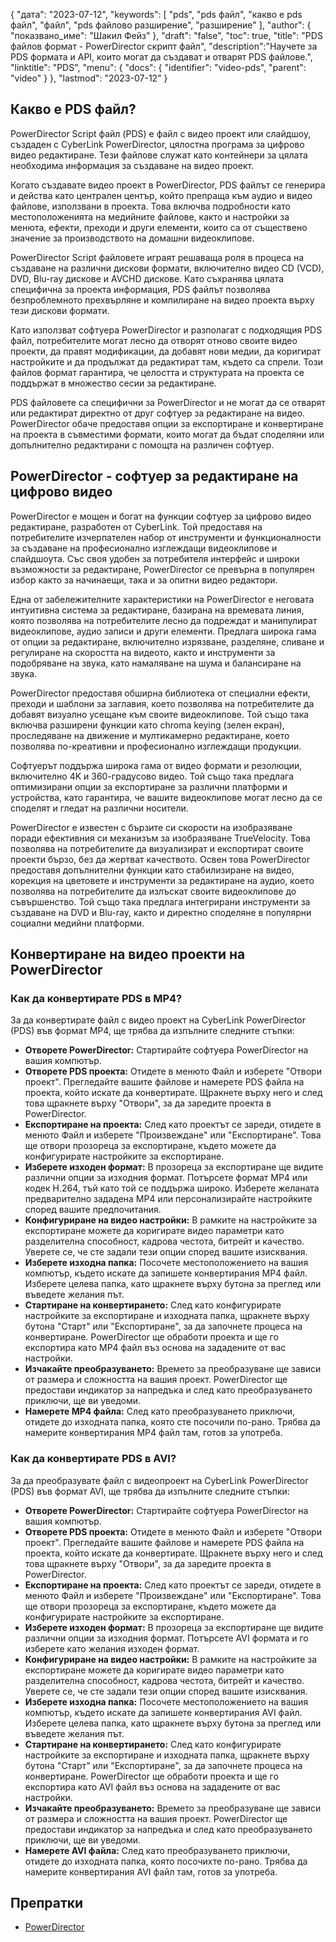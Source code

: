 {
"дата": "2023-07-12",
  "keywords": [
"pds",
"pds файл",
"какво е pds файл",
"файл",
"pds файлово разширение",
"разширение"
],
  "author": {
"показвано_име": "Шакил Фейз"
},
"draft": "false",
"toc": true,
"title": "PDS файлов формат - PowerDirector скрипт файл",
  "description":"Научете за PDS формата и API, които могат да създават и отварят PDS файлове.",
  "linktitle": "PDS",
  "menu": {
    "docs": {
      "identifier": "video-pds",
      "parent": "video"
}
},
"lastmod": "2023-07-12"
}

## Какво е PDS файл?

PowerDirector Script файл (PDS) е файл с видео проект или слайдшоу, създаден с CyberLink PowerDirector, цялостна програма за цифрово видео редактиране. Тези файлове служат като контейнери за цялата необходима информация за създаване на видео проект.

Когато създавате видео проект в PowerDirector, PDS файлът се генерира и действа като централен център, който препраща към аудио и видео файлове, използвани в проекта. Това включва подробности като местоположенията на медийните файлове, както и настройки за менюта, ефекти, преходи и други елементи, които са от съществено значение за производството на домашни видеоклипове.

PowerDirector Script файловете играят решаваща роля в процеса на създаване на различни дискови формати, включително видео CD (VCD), DVD, Blu-ray дискове и AVCHD дискове. Като съхранява цялата специфична за проекта информация, PDS файлът позволява безпроблемното прехвърляне и компилиране на видео проекта върху тези дискови формати.

Като използват софтуера PowerDirector и разполагат с подходящия PDS файл, потребителите могат лесно да отворят отново своите видео проекти, да правят модификации, да добавят нови медии, да коригират настройките и да продължат да редактират там, където са спрели. Този файлов формат гарантира, че целостта и структурата на проекта се поддържат в множество сесии за редактиране.

PDS файловете са специфични за PowerDirector и не могат да се отварят или редактират директно от друг софтуер за редактиране на видео. PowerDirector обаче предоставя опции за експортиране и конвертиране на проекта в съвместими формати, които могат да бъдат споделяни или допълнително редактирани с помощта на различен софтуер.

## PowerDirector - софтуер за редактиране на цифрово видео

PowerDirector е мощен и богат на функции софтуер за цифрово видео редактиране, разработен от CyberLink. Той предоставя на потребителите изчерпателен набор от инструменти и функционалности за създаване на професионално изглеждащи видеоклипове и слайдшоута. Със своя удобен за потребителя интерфейс и широки възможности за редактиране, PowerDirector се превърна в популярен избор както за начинаещи, така и за опитни видео редактори.

Една от забележителните характеристики на PowerDirector е неговата интуитивна система за редактиране, базирана на времевата линия, която позволява на потребителите лесно да подреждат и манипулират видеоклипове, аудио записи и други елементи. Предлага широка гама от опции за редактиране, включително изрязване, разделяне, сливане и регулиране на скоростта на видеото, както и инструменти за подобряване на звука, като намаляване на шума и балансиране на звука.

PowerDirector предоставя обширна библиотека от специални ефекти, преходи и шаблони за заглавия, което позволява на потребителите да добавят визуално усещане към своите видеоклипове. Той също така включва разширени функции като chroma keying (зелен екран), проследяване на движение и мултикамерно редактиране, което позволява по-креативни и професионално изглеждащи продукции.

Софтуерът поддържа широка гама от видео формати и резолюции, включително 4K и 360-градусово видео. Той също така предлага оптимизирани опции за експортиране за различни платформи и устройства, като гарантира, че вашите видеоклипове могат лесно да се споделят и гледат на различни носители.

PowerDirector е известен с бързите си скорости на изобразяване поради ефективния си механизъм за изобразяване TrueVelocity. Това позволява на потребителите да визуализират и експортират своите проекти бързо, без да жертват качеството. Освен това PowerDirector предоставя допълнителни функции като стабилизиране на видео, корекция на цветовете и инструменти за редактиране на аудио, което позволява на потребителите да излъскат своите видеоклипове до съвършенство. Той също така предлага интегрирани инструменти за създаване на DVD и Blu-ray, както и директно споделяне в популярни социални медийни платформи.

## Конвертиране на видео проекти на PowerDirector

### Как да конвертирате PDS в MP4?

За да конвертирате файл с видео проект на CyberLink PowerDirector (PDS) във формат MP4, ще трябва да изпълните следните стъпки:

- **Отворете PowerDirector:** Стартирайте софтуера PowerDirector на вашия компютър.
- **Отворете PDS проекта:** Отидете в менюто Файл и изберете "Отвори проект". Прегледайте вашите файлове и намерете PDS файла на проекта, който искате да конвертирате. Щракнете върху него и след това щракнете върху "Отвори", за да заредите проекта в PowerDirector.
- **Експортиране на проекта:** След като проектът се зареди, отидете в менюто Файл и изберете "Произвеждане" или "Експортиране". Това ще отвори прозореца за експортиране, където можете да конфигурирате настройките за експортиране.
- **Изберете изходен формат:** В прозореца за експортиране ще видите различни опции за изходния формат. Потърсете формат MP4 или кодек H.264, тъй като той се поддържа широко. Изберете желаната предварително зададена MP4 или персонализирайте настройките според вашите предпочитания.
- **Конфигуриране на видео настройки:** В рамките на настройките за експортиране можете да коригирате видео параметри като разделителна способност, кадрова честота, битрейт и качество. Уверете се, че сте задали тези опции според вашите изисквания.
- **Изберете изходна папка:** Посочете местоположението на вашия компютър, където искате да запишете конвертирания MP4 файл. Изберете целева папка, като щракнете върху бутона за преглед или въведете желания път.
- **Стартиране на конвертирането:** След като конфигурирате настройките за експортиране и изходната папка, щракнете върху бутона "Старт" или "Експортиране", за да започнете процеса на конвертиране. PowerDirector ще обработи проекта и ще го експортира като MP4 файл въз основа на зададените от вас настройки.
- **Изчакайте преобразуването:** Времето за преобразуване ще зависи от размера и сложността на вашия проект. PowerDirector ще предостави индикатор за напредъка и след като преобразуването приключи, ще ви уведоми.
- **Намерете MP4 файла:** След като преобразуването приключи, отидете до изходната папка, която сте посочили по-рано. Трябва да намерите конвертирания MP4 файл там, готов за употреба.

### Как да конвертирате PDS в AVI?

За да преобразувате файл с видеопроект на CyberLink PowerDirector (PDS) във формат AVI, ще трябва да изпълните следните стъпки:

- **Отворете PowerDirector:** Стартирайте софтуера PowerDirector на вашия компютър.
- **Отворете PDS проекта:** Отидете в менюто Файл и изберете "Отвори проект". Прегледайте вашите файлове и намерете PDS файла на проекта, който искате да конвертирате. Щракнете върху него и след това щракнете върху "Отвори", за да заредите проекта в PowerDirector.
- **Експортиране на проекта:** След като проектът се зареди, отидете в менюто Файл и изберете "Произвеждане" или "Експортиране". Това ще отвори прозореца за експортиране, където можете да конфигурирате настройките за експортиране.
- **Изберете изходен формат:** В прозореца за експортиране ще видите различни опции за изходния формат. Потърсете AVI формата и го изберете като желания изходен формат.
- **Конфигуриране на видео настройки:** В рамките на настройките за експортиране можете да коригирате видео параметри като разделителна способност, кадрова честота, битрейт и качество. Уверете се, че сте задали тези опции според вашите изисквания.
- **Изберете изходна папка:** Посочете местоположението на вашия компютър, където искате да запишете конвертирания AVI файл. Изберете целева папка, като щракнете върху бутона за преглед или въведете желания път.
- **Стартиране на конвертирането:** След като конфигурирате настройките за експортиране и изходната папка, щракнете върху бутона "Старт" или "Експортиране", за да започнете процеса на конвертиране. PowerDirector ще обработи проекта и ще го експортира като AVI файл въз основа на зададените от вас настройки.
- **Изчакайте преобразуването:** Времето за преобразуване ще зависи от размера и сложността на вашия проект. PowerDirector ще предостави индикатор за напредъка и след като преобразуването приключи, ще ви уведоми.
- **Намерете AVI файла:** След като преобразуването приключи, отидете до изходната папка, която посочихте по-рано. Трябва да намерите конвертирания AVI файл там, готов за употреба.
  

## Препратки
* [PowerDirector](https://en.wikipedia.org/wiki/PowerDirector)

